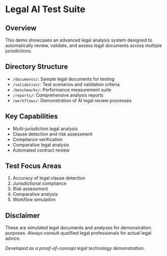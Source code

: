 # Legal AI Test Suite

## Overview
This demo showcases an advanced legal analysis system designed to automatically review, validate, and assess legal documents across multiple jurisdictions.

## Directory Structure
- `/documents/`: Sample legal documents for testing
- `/validation/`: Test scenarios and validation criteria
- `/benchmarks/`: Performance measurement suite
- `/reports/`: Comprehensive analysis reports
- `/workflows/`: Demonstration of AI legal review processes

## Key Capabilities
- Multi-jurisdiction legal analysis
- Clause detection and risk assessment
- Compliance verification
- Comparative legal analysis
- Automated contract review

## Test Focus Areas
1. Accuracy of legal clause detection
2. Jurisdictional compliance
3. Risk assessment
4. Comparative analysis
5. Workflow simulation

## Disclaimer
These are simulated legal documents and analyses for demonstration purposes. Always consult qualified legal professionals for actual legal advice.

*Developed as a proof-of-concept legal technology demonstration.*